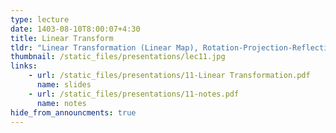 ```yaml
---
type: lecture
date: 1403-08-10T8:00:07+4:30
title: Linear Transform
tldr: "Linear Transformation (Linear Map), Rotation-Projection-Reflection, Non-linear Maps, Null space and Range, Onto and One-to-One Linear Transformation, Fundamental Theorem of Linear Maps"
thumbnail: /static_files/presentations/lec11.jpg
links: 
    - url: /static_files/presentations/11-Linear Transformation.pdf
      name: slides
    - url: /static_files/presentations/11-notes.pdf
      name: notes  
hide_from_announcments: true
---
```


